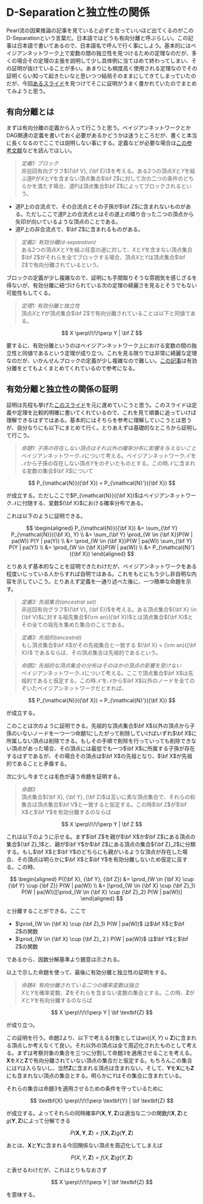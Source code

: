 # D-Separationと独立性の関係

Pearl流の因果推論の記事を見ていると必ずと言っていいほど出てくるのがこのD-Separationという言葉だ。日本語ではどうも有向分離と呼ぶらしい。この記事は日本語で書いてあるので、日本語名で呼んで行く事にしよう。基本的にはベイジアンネットワーク上で変数の間の独立性を見つけるための定理なのだが、多くの場合その定理の主張を説明して少し具体例に当てはめて終わってしまい、その証明が抜けていることが多い。あまりにも頻度高く使用される定理なのでその証明くらい知って起きたいなと思いつつ結局そのままにしてきてしまっていたのだが、今回[あるスライド](https://www.cse.ust.hk/bnbook/pdf/l03.h.pdf)を見つけてそこに証明がうまく書かれていたのでまとめてみようと思う。

## 有向分離とは

まずは有向分離の定義から入って行こうと思う。ベイジアンネットワークとかDAG関連の定義を書いておく必要があるかどうかは迷うところだが、書くと本当に長くなるのでここでは説明しない事にする。定義などが必要な場合は[この参考文献](http://www.asakura.co.jp/books/isbn/978-4-254-12781-2/)などを読んでほしい。

> *定義1: ブロック*  
> 非巡回有向グラフ$({\bf V}, {\bf E})$を考える。ある2つの頂点$X$と$Y$を結ぶ道Pが$X$と$Y$を含まない頂点集合$\bf Z$に対して次の二つの条件のどちらかを満たす場合、道Pは頂点集合$\bf Z$によってブロックされるという。

- 道P上の合流点で、その合流点とその子孫が$\bf Z$に含まれないものがある。ただしここで道P上の合流点とはその道上の隣り合った二つの頂点から矢印が向いているような頂点のことである。
- 道P上の非合流点で、$\bf Z$に含まれるものがある。


> *定義2: 有効分離(d-separation)*  
> ある2つの頂点$X$と$Y$を結ぶ任意の道に対して、$X$と$Y$を含まない頂点集合$\bf Z$がそれらを全てブロックする場合、頂点$X$と$Y$は頂点集合$\bf Z$で有向分離されているという。


ブロックの定義が少し複雑なので、証明にも手間取りそうな雰囲気を感じざるを得ないが、有効分離に紐づけられている次の定理の綺麗さを見るとそうでもない可能性もしてくる。

> *定理1: 有効分離と独立性*  
> 頂点$X$と$Y$が頂点集合$\bf Z$で有向分離されていることは以下と同値である。

$$
X \perp\!\!\!\perp Y | \bf Z
$$


要するに、有効分離というのはベイジアンネットワーク上における変数の間の独立性と同値であるという定理が成り立つ。これを見る限りでは非常に綺麗な定理なのだが、いかんせんブロックの定義が少し複雑なので難しい。[この記事](http://machine-learning.hatenablog.com/entry/2016/02/14/123945)は有効分離をとてもよくまとめてくれているので参考になる。

## 有効分離と独立性の関係の証明

証明は先程も挙げた[このスライド](https://www.cse.ust.hk/bnbook/pdf/l03.h.pdf)を元に進めていこうと思う。このスライドは定義や定理を比較的明確に書いてくれているので、これを見て順番に追っていけば理解できるはずではある。基本的にはそちらを参考に理解していこうとは思うが、自分なりにも以下にまとめて行く。とりあえずは基礎的なところから証明して行こう。

> *命題1: 子孫の存在しない頂点はそれ以外の確率分布に影響を与えないこと*  
> ベイジアンネットワーク$\mathcal{N}$について考える。ベイジアンネットワーク$\mathcal{N}'$を$\mathcal{N}$から子孫の存在しない頂点$Y$をのぞいたものとする。この時$\mathcal{N}'$に含まれる変数の集合$\bf X$について

$$
P_{\mathcal{N}}({\bf X}) = P_{\mathcal{N}'}({\bf X})
$$


が成立する。ただしここで$P_{\mathcal{N}}({\bf X})$はベイジアンネットワーク$\mathcal{N}$に付随する、変数${\bf X}$における確率分布である。


これは以下のように証明できる。

$$
\begin{aligned}
P_{\mathcal{N}}({\bf X}) &= \sum_{\bf Y} P_{\mathcal{N}}({\bf X}, Y) \\
&= \sum_{\bf Y} \prod_{W \in {\bf X}}P(W | pa(W)) P(Y | pa(Y)) \\
&= \prod_{W \in {\bf X}}P(W | pa(W)) \sum_{\bf Y} P(Y | pa(Y)) \\
&= \prod_{W \in {\bf X}}P(W | pa(W)) \\
&= P_{\mathcal{N}'}({\bf X})
\end{aligned}
$$


とりあえず基本的なことを証明できたわけだが、ベイジアンネットワークをある程度いじっている人からすれば自明ではある。これをもとにもう少し非自明な内容を示していこう。とりあえず定義を一通り述べた後に、一つ簡単な命題を示す。

> *定義3: 先祖集合(ancestral set)*  
> 非巡回有向グラフ$({\bf V}, {\bf E})$を考える。ある頂点集合${\bf X} \in {\bf V}$に対する祖先集合${\rm an}({\bf X})$とは頂点集合${\bf X}$とその全ての祖先を集めた集合のことである。


> *定義3: 先祖的(ancestral)*  
> もし頂点集合$\bf X$がその先祖集合と一致する ${\bf X} = {\rm an}({\bf X})$ であるならば、その頂点集合は先祖的であるという。


> *命題2: 先祖的な頂点集合の分布はそのほかの頂点の影響を受けない*  
> ベイジアンネットワーク$\mathcal{N}$について考える。ここで頂点集合$\bf X$は先祖的であると仮定する。この時$\mathcal{N}'$を$\mathcal{N}$から$\bf X$以外のノードを全てのぞいたベイジアンネットワークだとすれば、

$$
P_{\mathcal{N}}({\bf X}) = P_{\mathcal{N}'}({\bf X})
$$


が成立する。


このことは次のように証明できる。先祖的な頂点集合$\bf X$以外の頂点から子孫のいないノードを一つ一つ命題1にしたがって削除していけばいずれ$\bf X$に所属しない頂点は削除できる。もしその手順で削除を行っていっても削除できない頂点があった場合、その頂点には最低でも一つ$\bf X$に所属する子孫が存在するはずであるが、その場合その頂点は$\bf X$の先祖となり、$\bf X$が先祖的であることと矛盾する。

次に少し今までとは毛色が違う命題を証明する。

> *命題3*  
> 頂点集合${\bf X}, {\bf Y}, {\bf Z}$は互いに素な頂点集合で、それらの和集合は頂点集合$\bf V$と一致すると仮定する。この時$\bf Z$が$\bf X$と$\bf Y$を有効分離するのならば

$$
X \perp\!\!\!\perp Y | \bf Z
$$


これは以下のように示せる。まず$\bf Z$を親が$\bf X$か$\bf Z$にある頂点の集合${\bf Z}_1$と、親が$\bf Y$か$\bf Z$にある頂点の集合${\bf Z}_2$に分類する。もし$\bf X$と$\bf Y$のどちらにも親がいるような頂点が存在した場合、その頂点は明らかに$\bf X$と$\bf Y$を有効分離しないため仮定に反する。この時、

$$
\begin{aligned}
P({\bf X}, {\bf Y}, {\bf Z}) &= \prod_{W \in {\bf X} \cup {\bf Y} \cup {\bf Z}} P(W | pa(W)) \\
&= [\prod_{W \in {\bf X} \cup {\bf Z}_1} P(W | pa(W))][\prod_{W \in {\bf X} \cup {\bf Z}_2} P(W | pa(W))]
\end{aligned}
$$


と分離することができる。ここで

- $\prod_{W \in {\bf X} \cup {\bf Z}_1} P(W | pa(W))$ は$\bf X$と$\bf Z$の関数
- $\prod_{W \in {\bf X} \cup {\bf Z}_２} P(W | pa(W))$ は$\bf Y$と$\bf Z$の関数


であるから、因数分解基準より題意は示される。

以上で示した命題を使って、最後に有効分離と独立性の証明をする。

> *命題4: 有向分離されている二つの確率変数は独立*  
> $X$と$Y$を確率変数、$\textbf{Z}$をそれらを含まない変数の集合とする。この時、$\textbf{Z}$が$X$と$Y$を有向分離するのならば

$$
X \perp\!\!\!\perp Y | \bf \textbf{Z}
$$

が成り立つ。


この証明を行う。命題2より、以下で考える対象としては$\mathrm{an}(\{X, Y\} \cup \textbf{Z})$に含まれる頂点しか考えなくて良い。それ以外の頂点は全て周辺化されたものとして考える。まずは考察対象の集合を三つに分割して命題3を適用させることを考える。$\textbf{X}$を$X$と$\textbf{Z}$で有向分離されていない頂点の集合だと仮定する。もちろんこの集合には$Y$は入らないし、当然$\textbf{Z}$に含まれる頂点は含まれない。そして、$\textbf{Y}$を$\textbf{X}$にも$\textbf{Z}$にも含まれない頂点の集合とする。明らかに$Y$はその集合に含まれている。

それらの集合は命題3を適用させるための条件を守っているために

$$
\textbf{X} \perp\!\!\!\perp \textbf{Y} | \bf \textbf{Z}
$$


が成立する。よってそれらの同時確率$P(\textbf{X}, \textbf{Y}, \textbf{Z})$は適当な二つの関数$f(\textbf{X}, \textbf{Z})$と$g(\textbf{Y}, \textbf{Z})$によって分解できる

$$
P(\textbf{X}, \textbf{Y}, \textbf{Z}) = f(\textbf{X}, \textbf{Z}) g(\textbf{Y}, \textbf{Z})
$$


あとは、$\textbf{X}$と$\textbf{Y}$に含まれる今回関係ない頂点を周辺化してしまえば

$$
P(X, Y, \textbf{Z}) = f(X, \textbf{Z}) g(Y, \textbf{Z})
$$


と表せるわけだが、これはとりもなおさず

$$
X \perp\!\!\!\perp Y | \bf \textbf{Z}
$$


を意味する。
